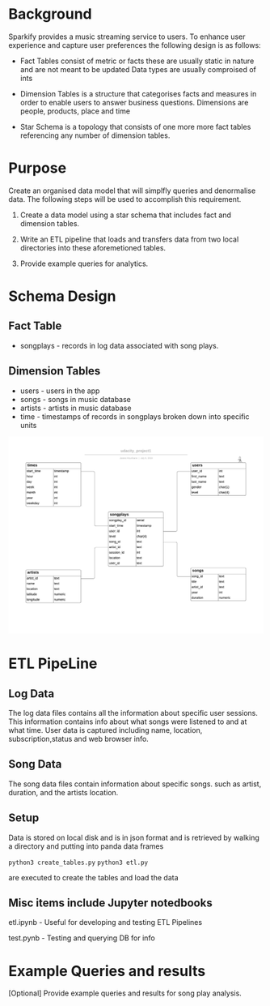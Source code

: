 # Background

Sparkify provides a music streaming service to users. To enhance user experience and capture user preferences the following design is as follows:

- Fact Tables
consist of metric or facts these are usually static in nature and are not meant to be updated
Data types are usually comproised of ints

- Dimension Tables
is a structure that categorises facts and measures in order to enable users to answer business questions. Dimensions are people, products, place and time

- Star Schema
is a topology that consists of one more more fact tables referencing any number of dimension tables.

# Purpose

Create an organised data model that will simplfly queries and denormalise data.
The following steps will be used to accomplish this requirement.

1. Create a data model using a star schema that includes fact and dimension tables.

2. Write an ETL pipeline that loads and transfers data from two local directories into these aforemetioned tables.

3. Provide example queries for analytics.

# Schema Design

## Fact Table

- songplays - records in log data associated with song plays.

## Dimension Tables

- users - users in the app
- songs - songs in music database
- artists - artists in music database
- time - timestamps of records in songplays broken down into specific units

![Alt text](img/udacity_project1.png?raw=true "Title")

# ETL PipeLine

## Log Data

The log data files contains all the information about specific user sessions. This information contains info about what songs were listened to and at what time. User data is captured including name, location, subscription,status and web browser info.

## Song Data

The song data files contain information about specific songs. such as artist, duration, and the artists location.

## Setup

Data is stored on local disk and is in json format and is retrieved by walking a directory and putting into panda data frames

```python3 create_tables.py```
```python3 etl.py```

are executed to create the tables and load the data

## Misc items include Jupyter notedbooks

etl.ipynb - Useful for developing and testing ETL Pipelines

test.pynb - Testing and querying DB for info

# Example Queries and results

[Optional] Provide example queries and results for song play analysis.